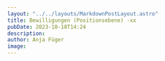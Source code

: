 ```yaml
---
layout: "../../layouts/MarkdownPostLayout.astro"
title: Bewilligungen (Positionsebene) -xx 
pubDate: 2023-10-18T14:24
description: 
author: Anja Füger
image: 
---
```


